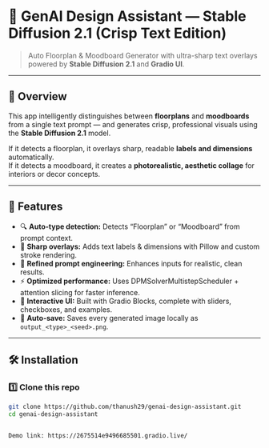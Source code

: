 # 🧠 GenAI Design Assistant — Stable Diffusion 2.1 (Crisp Text Edition)

> Auto Floorplan & Moodboard Generator with ultra-sharp text overlays powered by **Stable Diffusion 2.1** and **Gradio UI**.

---

## 🎯 Overview

This app intelligently distinguishes between **floorplans** and **moodboards** from a single text prompt — and generates crisp, professional visuals using the **Stable Diffusion 2.1** model.  

If it detects a floorplan, it overlays sharp, readable **labels and dimensions** automatically.  
If it detects a moodboard, it creates a **photorealistic, aesthetic collage** for interiors or decor concepts.

---

## 🧩 Features

- 🔍 **Auto-type detection:** Detects “Floorplan” or “Moodboard” from prompt context.  
- 🧱 **Sharp overlays:** Adds text labels & dimensions with Pillow and custom stroke rendering.  
- 🧠 **Refined prompt engineering:** Enhances inputs for realistic, clean results.  
- ⚡ **Optimized performance:** Uses DPMSolverMultistepScheduler + attention slicing for faster inference.  
- 🎨 **Interactive UI:** Built with Gradio Blocks, complete with sliders, checkboxes, and examples.  
- 💾 **Auto-save:** Saves every generated image locally as `output_<type>_<seed>.png`.

---

## 🛠️ Installation

### 1️⃣ Clone this repo
```bash
git clone https://github.com/thanush29/genai-design-assistant.git
cd genai-design-assistant


Demo link: https://2675514e9496685501.gradio.live/